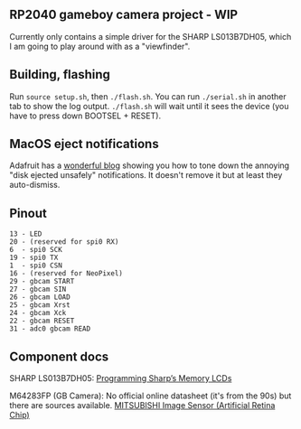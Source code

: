 ## RP2040 gameboy camera project - WIP

Currently only contains a simple driver for the SHARP LS013B7DH05, which I am going to play around with as a "viewfinder".

## Building, flashing

Run `source setup.sh`, then `./flash.sh`. You can run `./serial.sh` in another tab to show the log output. `./flash.sh` will wait until it sees the device (you have to press down BOOTSEL + RESET).

## MacOS eject notifications
Adafruit has a [wonderful blog](https://blog.adafruit.com/2021/05/11/how-to-tone-down-macos-big-surs-circuitpy-eject-notifications/) showing you how to tone down the annoying "disk ejected unsafely" notifications. It doesn't remove it but at least they auto-dismiss.

## Pinout

```
13 - LED
20 - (reserved for spi0 RX)
6  - spi0 SCK
19 - spi0 TX
1  - spi0 CSN
16 - (reserved for NeoPixel)
29 - gbcam START
27 - gbcam SIN
26 - gbcam LOAD
25 - gbcam Xrst
24 - gbcam Xck
22 - gbcam RESET
31 - adc0 gbcam READ
```

## Component docs

SHARP LS013B7DH05: [Programming Sharp’s Memory LCDs](https://www.sharpsde.com/fileadmin/products/Displays/2016_SDE_App_Note_for_Memory_LCD_programming_V1.3.pdf)

M64283FP (GB Camera): No official online datasheet (it's from the 90s) but there are sources available. [MITSUBISHI Image Sensor (Artificial Retina Chip)](https://github.com/Raphael-Boichot/Play-with-the-Game-Boy-Camera-Mitsubishi-M64282FP-sensor/blob/main/Additionnal%20informations/Mitsubishi%20Integrated%20Circuit%20M64283FP%20Image%20Sensor.pdf)
